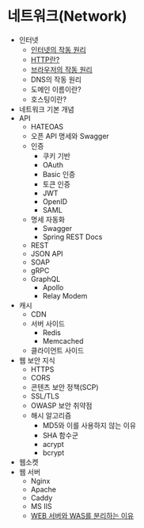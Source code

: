 # 네트워크(Network)

- 인터넷
  - [인터넷의 작동 원리](./contents/How-does-the-internet-work.md)
  - [HTTP란?](./contents/What-is-HTTP.md)
  - [브라우저의 작동 원리](./contents/Browsers-and-how-they-work.md)
  - DNS의 작동 원리
  - 도메인 이름이란?
  - 호스팅이란?
- 네트워크 기본 개념
- API
  - HATEOAS
  - 오픈 API 명세와 Swagger
  - 인증
    - 쿠키 기반
    - OAuth
    - Basic 인증
    - 토큰 인증
    - JWT
    - OpenID
    - SAML
  - 명세 자동화
    - Swagger
    - Spring REST Docs
  - REST
  - JSON API
  - SOAP
  - gRPC
  - GraphQL
    - Apollo
    - Relay Modem
- 캐시
  - CDN
  - 서버 사이드
    - Redis
    - Memcached
  - 클라이언트 사이드
- 웹 보안 지식
  - HTTPS
  - CORS
  - 콘텐츠 보안 정책(SCP)
  - SSL/TLS
  - OWASP 보안 취약점
  - 해시 알고리즘
    - MD5와 이를 사용하지 않는 이유
    - SHA 함수군
    - acrypt
    - bcrypt
- 웹소켓
- 웹 서버
  - Nginx
  - Apache
  - Caddy
  - MS IIS
  - [WEB 서버와 WAS를 분리하는 이유](./contents/Reasons-for-separating-the-WEB-Server-and-WAS.md)
